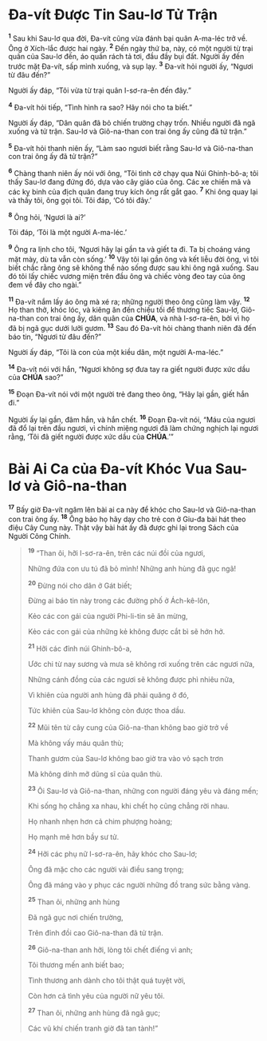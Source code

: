 # Đa-vít Được Tin Sau-lơ Tử Trận
<sup><b>1</b></sup> Sau khi Sau-lơ qua đời, Đa-vít cũng vừa đánh bại quân A-ma-léc trở về. Ông ở Xích-lắc được hai ngày. <sup><b>2</b></sup> Đến ngày thứ ba, này, có một người từ trại quân của Sau-lơ đến, áo quần rách tả tơi, đầu đầy bụi đất. Người ấy đến trước mặt Đa-vít, sấp mình xuống, và sụp lạy. <sup><b>3</b></sup> Đa-vít hỏi người ấy, “Ngươi từ đâu đến?”

Người ấy đáp, “Tôi vừa từ trại quân I-sơ-ra-ên đến đây.”

<sup><b>4</b></sup> Đa-vít hỏi tiếp, “Tình hình ra sao? Hãy nói cho ta biết.”

Người ấy đáp, “Dân quân đã bỏ chiến trường chạy trốn. Nhiều người đã ngã xuống và tử trận. Sau-lơ và Giô-na-than con trai ông ấy cũng đã tử trận.”

<sup><b>5</b></sup> Đa-vít hỏi thanh niên ấy, “Làm sao ngươi biết rằng Sau-lơ và Giô-na-than con trai ông ấy đã tử trận?”

<sup><b>6</b></sup> Chàng thanh niên ấy nói với ông, “Tôi tình cờ chạy qua Núi Ghinh-bô-a; tôi thấy Sau-lơ đang đứng đó, dựa vào cây giáo của ông. Các xe chiến mã và các kỵ binh của địch quân đang truy kích ông rất gắt gao. <sup><b>7</b></sup> Khi ông quay lại và thấy tôi, ông gọi tôi. Tôi đáp, ‘Có tôi đây.’

<sup><b>8</b></sup> Ông hỏi, ‘Ngươi là ai?’

Tôi đáp, ‘Tôi là một người A-ma-léc.’

<sup><b>9</b></sup> Ông ra lịnh cho tôi, ‘Ngươi hãy lại gần ta và giết ta đi. Ta bị choáng váng mặt mày, dù ta vẫn còn sống.’ <sup><b>10</b></sup> Vậy tôi lại gần ông và kết liễu đời ông, vì tôi biết chắc rằng ông sẽ không thể nào sống được sau khi ông ngã xuống. Sau đó tôi lấy chiếc vương miện trên đầu ông và chiếc vòng đeo tay của ông đem về đây cho ngài.”

<sup><b>11</b></sup> Đa-vít nắm lấy áo ông mà xé ra; những người theo ông cũng làm vậy. <sup><b>12</b></sup> Họ than thở, khóc lóc, và kiêng ăn đến chiều tối để thương tiếc Sau-lơ, Giô-na-than con trai ông ấy, dân quân của **CHÚA**, và nhà I-sơ-ra-ên, bởi vì họ đã bị ngã gục dưới lưỡi gươm. <sup><b>13</b></sup> Sau đó Đa-vít hỏi chàng thanh niên đã đến báo tin, “Ngươi từ đâu đến?”

Người ấy đáp, “Tôi là con của một kiều dân, một người A-ma-léc.”

<sup><b>14</b></sup> Đa-vít nói với hắn, “Ngươi không sợ đưa tay ra giết người được xức dầu của **CHÚA** sao?”

<sup><b>15</b></sup> Đoạn Đa-vít nói với một người trẻ đang theo ông, “Hãy lại gần, giết hắn đi.”

Người ấy lại gần, đâm hắn, và hắn chết. <sup><b>16</b></sup> Đoạn Đa-vít nói, “Máu của ngươi đã đổ lại trên đầu ngươi, vì chính miệng ngươi đã làm chứng nghịch lại ngươi rằng, ‘Tôi đã giết người được xức dầu của **CHÚA**.’”

# Bài Ai Ca của Đa-vít Khóc Vua Sau-lơ và Giô-na-than
<sup><b>17</b></sup> Bấy giờ Đa-vít ngâm lên bài ai ca này để khóc cho Sau-lơ và Giô-na-than con trai ông ấy. <sup><b>18</b></sup> Ông bảo họ hãy dạy cho trẻ con ở Giu-đa bài hát theo điệu Cây Cung này. Thật vậy bài hát ấy đã được ghi lại trong Sách của Người Công Chính.

> <sup><b>19</b></sup> “Than ôi, hỡi I-sơ-ra-ên, trên các núi đồi của ngươi,
>
> Những đứa con ưu tú đã bỏ mình! Những anh hùng đã gục ngã!
>
> <sup><b>20</b></sup> Đừng nói cho dân ở Gát biết;
>
> Đừng ai báo tin này trong các đường phố ở Ách-kê-lôn,
>
> Kẻo các con gái của người Phi-li-tin sẽ ăn mừng,
>
> Kẻo các con gái của những kẻ không được cắt bì sẽ hớn hở.
>
> <sup><b>21</b></sup> Hỡi các đỉnh núi Ghinh-bô-a,
>
> Ước chi từ nay sương và mưa sẽ không rơi xuống trên các ngươi nữa,
>
> Những cánh đồng của các ngươi sẽ không được phì nhiêu nữa,
>
> Vì khiên của người anh hùng đã phải quăng ở đó,
>
> Tức khiên của Sau-lơ không còn được thoa dầu.
>
> <sup><b>22</b></sup> Mũi tên từ cây cung của Giô-na-than không bao giờ trở về
>
> Mà không vấy máu quân thù;
>
> Thanh gươm của Sau-lơ không bao giờ tra vào vỏ sạch trơn
>
> Mà không dính mỡ dũng sĩ của quân thù.
>
> <sup><b>23</b></sup> Ôi Sau-lơ và Giô-na-than, những con người đáng yêu và đáng mến;
>
> Khi sống họ chẳng xa nhau, khi chết họ cũng chẳng rời nhau.
>
> Họ nhanh nhẹn hơn cả chim phượng hoàng;
>
> Họ mạnh mẽ hơn bầy sư tử.
>
> <sup><b>24</b></sup> Hỡi các phụ nữ I-sơ-ra-ên, hãy khóc cho Sau-lơ;
>
> Ông đã mặc cho các người vải điều sang trọng;
>
> Ông đã máng vào y phục các người những đồ trang sức bằng vàng.
>
> <sup><b>25</b></sup> Than ôi, những anh hùng
>
> Đã ngã gục nơi chiến trường,
>
> Trên đỉnh đồi cao Giô-na-than đã tử trận.
>
> <sup><b>26</b></sup> Giô-na-than anh hỡi, lòng tôi chết điếng vì anh;
>
> Tôi thương mến anh biết bao;
>
> Tình thương anh dành cho tôi thật quá tuyệt vời,
>
> Còn hơn cả tình yêu của người nữ yêu tôi.
>
> <sup><b>27</b></sup> Than ôi, những anh hùng đã ngã gục;
>
> Các vũ khí chiến tranh giờ đã tan tành!”